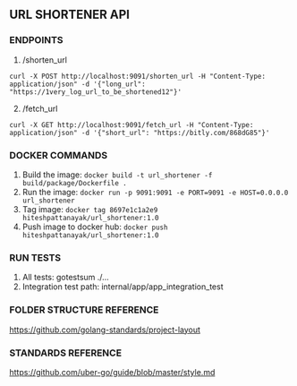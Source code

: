## URL SHORTENER API

### ENDPOINTS
1. /shorten_url
```
curl -X POST http://localhost:9091/shorten_url -H "Content-Type: application/json" -d '{"long_url": "https://1very_log_url_to_be_shortened12"}'
```
2. /fetch_url
```
curl -X GET http://localhost:9091/fetch_url -H "Content-Type: application/json" -d '{"short_url": "https://bitly.com/868dG85"}'
```

### DOCKER COMMANDS
1. Build the image: ```docker build -t url_shortener -f build/package/Dockerfile .```
2. Run the image: ```docker run -p 9091:9091 -e PORT=9091 -e HOST=0.0.0.0 url_shortener```
3. Tag image: ```docker tag 8697e1c1a2e9 hiteshpattanayak/url_shortener:1.0```
4. Push image to docker hub: ```docker push hiteshpattanayak/url_shortener:1.0```


### RUN TESTS
1. All tests: gotestsum ./...
2. Integration test path: internal/app/app_integration_test

### FOLDER STRUCTURE REFERENCE
https://github.com/golang-standards/project-layout

### STANDARDS REFERENCE
https://github.com/uber-go/guide/blob/master/style.md
